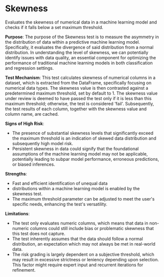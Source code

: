 # Skewness

Evaluates the skewness of numerical data in a machine learning model and checks if it falls below a set maximum
threshold.

**Purpose**: The purpose of the Skewness test is to measure the asymmetry in the distribution of data within a
predictive machine learning model. Specifically, it evaluates the divergence of said distribution from a normal
distribution. In understanding the level of skewness, we can potentially identify issues with data quality, an
essential component for optimizing the performance of traditional machine learning models in both classification
and regression settings.

**Test Mechanism**: This test calculates skewness of numerical columns in a dataset, which is extracted from the
DataFrame, specifically focusing on numerical data types. The skewness value is then contrasted against a
predetermined maximum threshold, set by default to 1. The skewness value under review is deemed to have passed the
test only if it is less than this maximum threshold; otherwise, the test is considered 'fail'. Subsequently, the
test results of each column, together with the skewness value and column name, are cached.

**Signs of High Risk**:

- The presence of substantial skewness levels that significantly exceed the maximum threshold is an indication of
skewed data distribution and subsequently high model risk.
- Persistent skewness in data could signify that the foundational assumptions of the machine learning model may not
be applicable, potentially leading to subpar model performance, erroneous predictions, or biased inferences.

**Strengths**:

- Fast and efficient identification of unequal data
- distributions within a machine learning model is enabled by the skewness test.
- The maximum threshold parameter can be adjusted to meet the user's specific needs, enhancing the test's
versatility.

**Limitations**:

- The test only evaluates numeric columns, which means that data in non-numeric columns could still include bias or
problematic skewness that this test does not capture.
- The test inherently assumes that the data should follow a normal distribution, an expectation which may not
always be met in real-world data.
- The risk grading is largely dependent on a subjective threshold, which may result in excessive strictness or
leniency depending upon selection. This factor might require expert input and recurrent iterations for refinement.